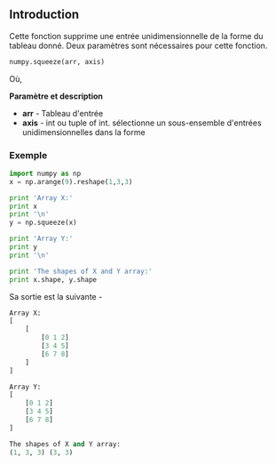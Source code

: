 ## Introduction

Cette fonction supprime une entrée unidimensionnelle de la forme du tableau donné. Deux paramètres sont nécessaires pour cette fonction.

```python
numpy.squeeze(arr, axis)
```

Où,

**Paramètre et description**

- **arr** - Tableau d'entrée
- **axis** - int ou tuple of int. sélectionne un sous-ensemble d'entrées unidimensionnelles dans la forme

### Exemple

```python
import numpy as np  
x = np.arange(9).reshape(1,3,3) 

print 'Array X:' 
print x 
print '\n'  
y = np.squeeze(x) 

print 'Array Y:' 
print y 
print '\n'  

print 'The shapes of X and Y array:' 
print x.shape, y.shape
```

Sa sortie est la suivante -

```python
Array X:
[
    [
        [0 1 2]
        [3 4 5]
        [6 7 8]
    ]
]

Array Y:
[
    [0 1 2]
    [3 4 5]
    [6 7 8]
]

The shapes of X and Y array:
(1, 3, 3) (3, 3)
```